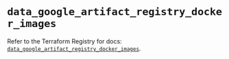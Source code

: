 # `data_google_artifact_registry_docker_images`

Refer to the Terraform Registry for docs: [`data_google_artifact_registry_docker_images`](https://registry.terraform.io/providers/hashicorp/google/6.50.0/docs/data-sources/artifact_registry_docker_images).
